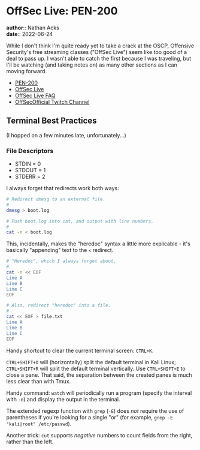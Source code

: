 # OffSec Live: PEN-200

**author**:: Nathan Acks  
**date**:: 2022-06-24

While I don't think I'm quite ready yet to take a crack at the OSCP, Offensive Security's free streaming classes ("OffSec Live") seem like too good of a deal to pass up. I wasn't able to catch the first because I was traveling, but I'll be watching (and taking notes on) as many other sections as I can moving forward.

* [PEN-200](https://www.offensive-security.com/pwk-oscp/)
* [OffSec Live](https://www.offensive-security.com/offsec/offsec-live/)
* [OffSec Live FAQ](https://help.offensive-security.com/hc/en-us/articles/6702904332564-OffSec-Live-FAQ)
* [OffSecOfficial Twitch Channel](https://www.twitch.tv/offsecofficial)

## Terminal Best Practices

(I hopped on a few minutes late, unfortunately...)

### File Descriptors

* STDIN = 0
* STDOUT = 1
* STDERR = 2

I always forget that redirects work both ways:

```bash
# Redirect dmesg to an external file.
#
dmesg > boot.log

# Push boot.log into cat, and output with line numbers.
#
cat -n < boot.log
```

This, incidentally, makes the "heredoc" syntax a little more explicable - it's basically "appending" text to the `<` redirect.

```bash
# "Heredoc", which I always forget about.
#
cat -n << EOF
Line A
Line B
Line C
EOF

# Also, redirect "heredoc" into a file.
#
cat << EOF > file.txt
Line A
Line B
Line C
EOF
```

Handy shortcut to clear the current terminal screen: `CTRL+K`.

`CTRL+SHIFT+D` will (horizontally) split the default terminal in Kali Linux; `CTRL+SHIFT+R` will split the default terminal vertically. Use `CTRL+SHIFT+E` to close a pane. That said, the separation between the created panes is much less clear than with Tmux.

Handy command: `watch` will periodically run a program (specify the interval with `-n`) and display the output in the terminal.

The extended regexp function with `grep` (`-E`) does *not* require the use of parentheses if you're looking for a single "or" (for example, `grep -E "kali|root" /etc/passwd`).

Another trick: `cut` supports *negative* numbers to count fields from the right, rather than the left.
